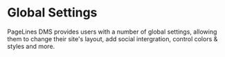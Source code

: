 # Global Settings #

PageLines DMS provides users with a number of global settings, allowing them to change their site's layout, add social intergration, control colors & styles and more.
